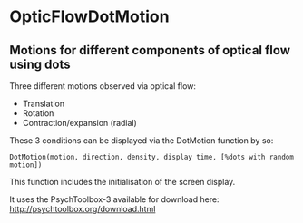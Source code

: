 # OpticFlowDotMotion
## Motions for different components of optical flow using dots

Three different motions observed via optical flow: 
  - Translation
  - Rotation
  - Contraction/expansion (radial)
  
These 3 conditions can be displayed via the DotMotion function by so:

```
DotMotion(motion, direction, density, display time, [%dots with random motion])
```

This function includes the initialisation of the screen display.

It uses the PsychToolbox-3 available for download here: http://psychtoolbox.org/download.html
